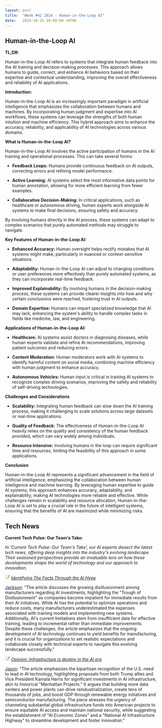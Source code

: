 ```yaml
---
layout: post
title:  "Week #42 2024 - Human-in-the-Loop AI"
date:   2024-10-25 20:00:00 +0700
---
```


## Human-in-the-Loop AI

**TL;DR:** 

Human-in-the-Loop AI refers to systems that integrate human feedback into the AI training and decision-making processes. This approach allows humans to guide, correct, and enhance AI behaviors based on their expertise and contextual understanding, improving the overall effectiveness and reliability of AI applications.


__Introduction:__

Human-in-the-Loop AI is an increasingly important paradigm in artificial intelligence that emphasizes the collaboration between humans and machines. By incorporating human judgment and expertise into AI workflows, these systems can leverage the strengths of both human intuition and machine efficiency. This hybrid approach aims to enhance the accuracy, reliability, and applicability of AI technologies across various domains.


**What is Human-in-the-Loop AI?**

Human-in-the-Loop AI involves the active participation of humans in the AI training and operational processes. This can take several forms:

* **Feedback Loops:** Humans provide continuous feedback on AI outputs, correcting errors and refining model performance.

* **Active Learning:** AI systems select the most informative data points for human annotation, allowing for more efficient learning from fewer examples.

* **Collaborative Decision-Making:** In critical applications, such as healthcare or autonomous driving, human experts work alongside AI systems to make final decisions, ensuring safety and accuracy.


By involving humans directly in the AI process, these systems can adapt to complex scenarios that purely automated methods may struggle to navigate.


__Key Features of Human-in-the-Loop AI:__

* **Enhanced Accuracy:** Human oversight helps rectify mistakes that AI systems might make, particularly in nuanced or context-sensitive situations.

* **Adaptability:** Human-in-the-Loop AI can adjust to changing conditions or user preferences more effectively than purely automated systems, as they can incorporate real-time feedback.

* **Improved Explainability:** By involving humans in the decision-making process, these systems can provide clearer insights into how and why certain conclusions were reached, fostering trust in AI outputs.

* **Domain Expertise:** Humans can impart specialized knowledge that AI may lack, enhancing the system's ability to handle complex tasks in fields like medicine, law, and engineering.



__Applications of Human-in-the-Loop AI:__

* **Healthcare:** AI systems assist doctors in diagnosing diseases, while human experts validate and refine AI recommendations, improving patient outcomes and reducing errors.

* **Content Moderation:** Human moderators work with AI systems to identify harmful content on social media, combining machine efficiency with human judgment to enhance accuracy.

* **Autonomous Vehicles:** Human input is critical in training AI systems to recognize complex driving scenarios, improving the safety and reliability of self-driving technologies.

__Challenges and Considerations__

* **Scalability:** Integrating human feedback can slow down the AI training process, making it challenging to scale solutions across large datasets or real-time applications.

* **Quality of Feedback:** The effectiveness of Human-in-the-Loop AI heavily relies on the quality and consistency of the human feedback provided, which can vary widely among individuals.

* **Resource Intensive:** Involving humans in the loop can require significant time and resources, limiting the feasibility of this approach in some applications.



__Conclusion__

Human-in-the-Loop AI represents a significant advancement in the field of artificial intelligence, emphasizing the collaboration between human intelligence and machine learning. By leveraging human expertise to guide AI systems, this approach enhances accuracy, adaptability, and explainability, making AI technologies more reliable and effective. While challenges remain in scalability and resource allocation, Human-in-the-Loop AI is set to play a crucial role in the future of intelligent systems, ensuring that the benefits of AI are maximized while minimizing risks.

## Tech News

__Current Tech Pulse: Our Team's Take:__

*In 'Current Tech Pulse: Our Team's Take', our AI experts dissect the latest tech news, offering deep insights into the industry's evolving landscape. Their seasoned perspectives provide an invaluable lens on how these developments shape the world of technology and our approach to innovation.*


![memo](/assets/images/memo16.png) *[Identifying The Facts Through the AI Hype](https://www.forbes.com/councils/forbestechcouncil/2024/10/24/identifying-the-facts-through-the-ai-hype/)*

[Jackson](https://www.linkedin.com/in/jackson-cates-315a0b1ab/): "The article discusses the growing disillusionment among manufacturers regarding AI investments, highlighting the "Trough of Disillusionment" as companies become impatient for immediate results from their AI initiatives. While AI has the potential to optimize operations and reduce costs, many manufacturers underestimated the expenses associated with training models and implementing new systems. Additionally, AI's current limitations stem from insufficient data for effective training, leading to incremental rather than immediate improvements. Despite these challenges, the article emphasizes that the ongoing development of AI technology continues to yield benefits for manufacturing, and it is crucial for organizations to set realistic expectations and collaborate closely with technical experts to navigate this evolving landscape successfully."

![memo](/assets/images/memo16.png) *[Opinion: Infrastructure is destiny in the AI era](https://www.msn.com/en-us/news/other/opinion-infrastructure-is-destiny-in-the-ai-era/ar-AA1sRltv?ocid=BingNewsVerp)*

[Jason](https://www.linkedin.com/in/jason-bengtson-b8a9a83b): "The article emphasizes the bipartisan recognition of the U.S. need to lead in AI technology, highlighting proposals from both Trump allies and Vice President Kamala Harris for significant investments in AI infrastructure, akin to historical "Manhattan Projects." It argues that building more data centers and power plants can drive reindustrialization, create tens of thousands of jobs, and boost GDP through renewable energy initiatives and semiconductor manufacturing. The piece stresses the urgency of channeling substantial global infrastructure funds into American projects to ensure equitable AI access and maintain national security, while suggesting the establishment of "AI Economic Zones" and a "National AI Infrastructure Highway" to streamline development and foster innovation."

